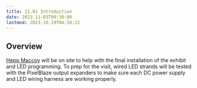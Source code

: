 ```yaml
---
title: 11.01 Introduction
date: 2023-11-03T09:30:00
lastmod: 2023-10-29T04:58:12
---
```


## Overview

[Hepp Maccoy](../02-installation-ideation-scale-model/02-03-hepp-maccoy.md) will be on site to help with the final installation of the exhibit and LED programming. To prep for the visit, wired LED strands will be tested with the PixelBlaze output expanders to make sure each DC power supply and LED wiring harness are working properly.
